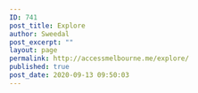 ```yaml
---
ID: 741
post_title: Explore
author: Sweedal
post_excerpt: ""
layout: page
permalink: http://accessmelbourne.me/explore/
published: true
post_date: 2020-09-13 09:50:03
---
```

<!-- wp:themify-builder/canvas /-->
